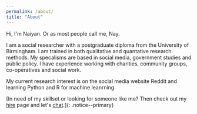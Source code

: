 ```yaml
---
permalink: /about/
title: "About"
---
```


Hi, I'm Naiyan. Or as most people call me, Nay.

I am a social researcher with a postgraduate diploma from the University of Birmingham. I am trained in both qualitative and quantative research methods. My specalisms are based in social media, government studies and public policy. I have experience working with charities, community groups, co-operatives and social work. 

My current research interest is on the social media website Reddit and learning Python and R for machine leanrning.

[In need of my skillset or looking for someone like me? Then check out my [hire](/_pages/hire-me.md) page and let's [chat](mailto:naiyan@hotmail.co.uk).]{: .notice--primary}
